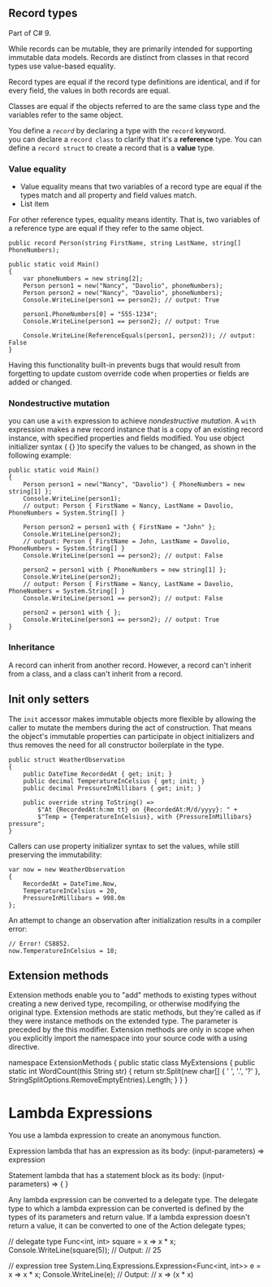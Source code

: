 ## Record types

Part of C# 9.

While records can be mutable, they are primarily intended for supporting immutable data models.
Records are distinct from classes in that record types use value-based equality.

Record types are equal if the record type definitions are identical, and if for every field, the values in both records are equal.

Classes are equal if the objects referred to are the same class type and the variables refer to the same object.

 You define a *`record`* by declaring a type with the `record` keyword.  
you can declare a `record class` to clarify that it's a **reference** type.
You can define a `record struct` to create a record that is a **value** type.

### Value equality

 - Value equality means that two variables of a record type are equal if the types match and all property and field values match.
 - List item

For other reference types, equality means identity. That is, two variables of a reference type are equal if they refer to the same object.

    public record Person(string FirstName, string LastName, string[] PhoneNumbers);
    
    public static void Main()
    {
        var phoneNumbers = new string[2];
        Person person1 = new("Nancy", "Davolio", phoneNumbers);
        Person person2 = new("Nancy", "Davolio", phoneNumbers);
        Console.WriteLine(person1 == person2); // output: True
    
        person1.PhoneNumbers[0] = "555-1234";
        Console.WriteLine(person1 == person2); // output: True
    
        Console.WriteLine(ReferenceEquals(person1, person2)); // output: False
    }
Having this functionality built-in prevents bugs that would result from forgetting to update custom override code when properties or fields are added or changed.

### Nondestructive mutation

you can use a `with` expression to achieve _nondestructive mutation_. A `with` expression makes a new record instance that is a copy of an existing record instance, with specified properties and fields modified. You use object initializer syntax ( {} )to specify the values to be changed, as shown in the following example:

   
    
    public static void Main()
    {
        Person person1 = new("Nancy", "Davolio") { PhoneNumbers = new string[1] };
        Console.WriteLine(person1);
        // output: Person { FirstName = Nancy, LastName = Davolio, PhoneNumbers = System.String[] }
    
        Person person2 = person1 with { FirstName = "John" };
        Console.WriteLine(person2);
        // output: Person { FirstName = John, LastName = Davolio, PhoneNumbers = System.String[] }
        Console.WriteLine(person1 == person2); // output: False
    
        person2 = person1 with { PhoneNumbers = new string[1] };
        Console.WriteLine(person2);
        // output: Person { FirstName = Nancy, LastName = Davolio, PhoneNumbers = System.String[] }
        Console.WriteLine(person1 == person2); // output: False
    
        person2 = person1 with { };
        Console.WriteLine(person1 == person2); // output: True
    }

### Inheritance

A record can inherit from another record. However, a record can't inherit from a class, and a class can't inherit from a record.

##   Init only setters
The `init` accessor makes immutable objects more flexible by allowing the caller to mutate the members during the act of construction. That means the object's immutable properties can participate in object initializers and thus removes the need for all constructor boilerplate in the type.

    public struct WeatherObservation
    {
        public DateTime RecordedAt { get; init; }
        public decimal TemperatureInCelsius { get; init; }
        public decimal PressureInMillibars { get; init; }
    
        public override string ToString() =>
            $"At {RecordedAt:h:mm tt} on {RecordedAt:M/d/yyyy}: " +
            $"Temp = {TemperatureInCelsius}, with {PressureInMillibars} pressure";
    }

Callers can use property initializer syntax to set the values, while still preserving the immutability:

    var now = new WeatherObservation 
    { 
        RecordedAt = DateTime.Now, 
        TemperatureInCelsius = 20, 
        PressureInMillibars = 998.0m 
    };
    
An attempt to change an observation after initialization results in a compiler error:

    // Error! CS8852.
    now.TemperatureInCelsius = 18;

## Extension methods

Extension methods enable you to "add" methods to existing types without creating a new derived type, recompiling, or otherwise modifying the original type. Extension methods are static methods, but they're called as if they were instance methods on the extended type. The parameter is preceded by the this modifier. Extension methods are only in scope when you explicitly import the namespace into your source code with a using directive.  

  namespace ExtensionMethods
  {
      public static class MyExtensions
      {
          public static int WordCount(this String str)
          {
              return str.Split(new char[] { ' ', '.', '?' },
                              StringSplitOptions.RemoveEmptyEntries).Length;
          }
      }
  }

# Lambda Expressions

You use a lambda expression to create an anonymous function.

Expression lambda that has an expression as its body:
  (input-parameters) => expression

Statement lambda that has a statement block as its body:
  (input-parameters) => { <sequence-of-statements> }

Any lambda expression can be converted to a delegate type. The delegate type to which a lambda expression can be converted is defined by the types of its parameters and return value. If a lambda expression doesn't return a value, it can be converted to one of the Action delegate types;

// delegate type
Func<int, int> square = x => x * x;
Console.WriteLine(square(5));
// Output:
// 25

// expression tree 
System.Linq.Expressions.Expression<Func<int, int>> e = x => x * x;
Console.WriteLine(e);
// Output:
// x => (x * x)
